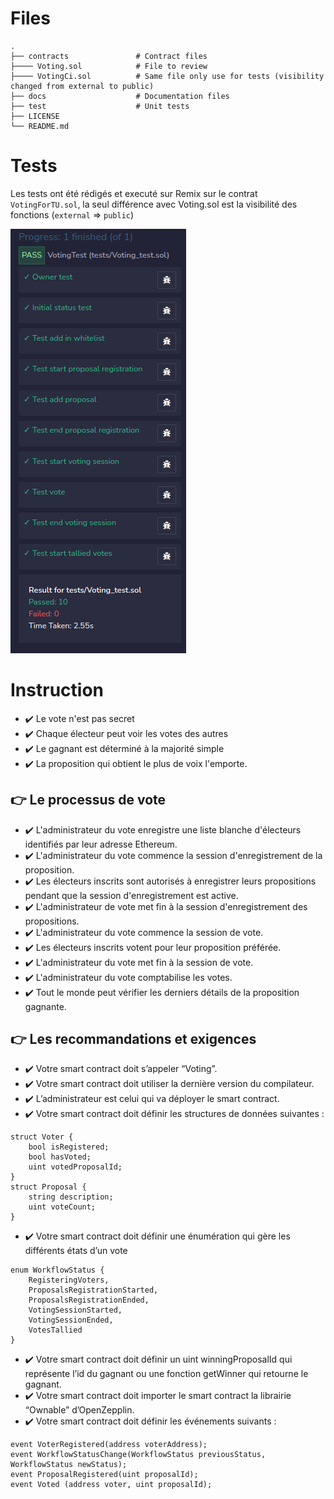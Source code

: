 # Files

```
.
├── contracts               # Contract files
├──── Voting.sol            # File to review
├──── VotingCi.sol          # Same file only use for tests (visibility changed from external to public)
├── docs                    # Documentation files
├── test                    # Unit tests
├── LICENSE
└── README.md
```

# Tests

Les tests ont été rédigés et executé sur Remix sur le contrat `VotingForTU.sol`, la seul différence avec Voting.sol est la visibilité des fonctions (`external` => `public`)

![](docs/images/Tests.png)

# Instruction

* ✔️ Le vote n'est pas secret
* ✔️ Chaque électeur peut voir les votes des autres
* ✔️ Le gagnant est déterminé à la majorité simple
* ✔️ La proposition qui obtient le plus de voix l'emporte.

## 👉 Le processus de vote

* ✔️ L'administrateur du vote enregistre une liste blanche d'électeurs identifiés par leur adresse Ethereum.
* ✔️ L'administrateur du vote commence la session d'enregistrement de la proposition.
* ✔️ Les électeurs inscrits sont autorisés à enregistrer leurs propositions pendant que la session d'enregistrement est active.
* ✔️ L'administrateur de vote met fin à la session d'enregistrement des propositions.
* ✔️ L'administrateur du vote commence la session de vote.
* ✔️ Les électeurs inscrits votent pour leur proposition préférée.
* ✔️ L'administrateur du vote met fin à la session de vote.
* ✔️ L'administrateur du vote comptabilise les votes.
* ✔️ Tout le monde peut vérifier les derniers détails de la proposition gagnante.

## 👉 Les recommandations et exigences 

* ✔️ Votre smart contract doit s’appeler “Voting”.
* ✔️ Votre smart contract doit utiliser la dernière version du compilateur.
* ✔️ L’administrateur est celui qui va déployer le smart contract.
* ✔️ Votre smart contract doit définir les structures de données suivantes :

```solidity
struct Voter {
    bool isRegistered;
    bool hasVoted;
    uint votedProposalId;
}
struct Proposal {
    string description;
    uint voteCount;
}
```

* ✔️ Votre smart contract doit définir une énumération qui gère les différents états d’un vote

```solidity
enum WorkflowStatus {
    RegisteringVoters,
    ProposalsRegistrationStarted,
    ProposalsRegistrationEnded,
    VotingSessionStarted,
    VotingSessionEnded,
    VotesTallied
}
```
* ✔️ Votre smart contract doit définir un uint winningProposalId qui représente l’id du gagnant ou une fonction getWinner qui retourne le gagnant.
* ✔️ Votre smart contract doit importer le smart contract la librairie “Ownable” d’OpenZepplin.
* ✔️ Votre smart contract doit définir les événements suivants :
```solidity
event VoterRegistered(address voterAddress);
event WorkflowStatusChange(WorkflowStatus previousStatus, WorkflowStatus newStatus);
event ProposalRegistered(uint proposalId);
event Voted (address voter, uint proposalId);
```
